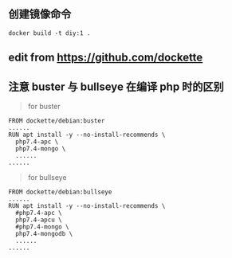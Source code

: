 ## 创建镜像命令
```
docker build -t diy:1 .
```

## edit from https://github.com/dockette
## 注意 buster 与 bullseye 在编译 php 时的区别
> for buster
```
FROM dockette/debian:buster
......
RUN apt install -y --no-install-recommends \
  php7.4-apc \
  php7.4-mongo \
  ......
......
```
> for bullseye
```
FROM dockette/debian:bullseye
......
RUN apt install -y --no-install-recommends \
  #php7.4-apc \
  php7.4-apcu \
  #php7.4-mongo \
  php7.4-mongodb \
  ......
......
```
